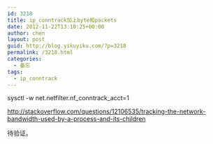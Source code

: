 ```yaml
---
id: 3218
title: ip_conntrack加上byte和packets
date: 2012-11-22T13:10:25+00:00
author: chen
layout: post
guid: http://blog.yikuyiku.com/?p=3218
permalink: /3218.html
categories:
  - 备忘
tags:
  - ip_conntrack
---
```

sysctl -w net.netfilter.nf\_conntrack\_acct=1

http://stackoverflow.com/questions/12106535/tracking-the-network-bandwidth-used-by-a-process-and-its-children

待验证。